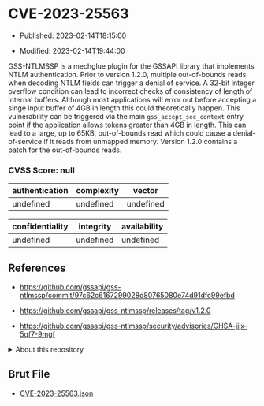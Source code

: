 # CVE-2023-25563

- Published: 2023-02-14T18:15:00

- Modified: 2023-02-14T19:44:00

GSS-NTLMSSP is a mechglue plugin for the GSSAPI library that implements NTLM authentication. Prior to version 1.2.0, multiple out-of-bounds reads when decoding NTLM fields can trigger a denial of service. A 32-bit integer overflow condition can lead to incorrect checks of consistency of length of internal buffers. Although most applications will error out before accepting a singe input buffer of 4GB in length this could theoretically happen. This vulnerability can be triggered via the main `gss_accept_sec_context` entry point if the application allows tokens greater than 4GB in length. This can lead to a large, up to 65KB, out-of-bounds read which could cause a denial-of-service if it reads from unmapped memory. Version 1.2.0 contains a patch for the out-of-bounds reads.

### CVSS Score: **null**

| authentication | complexity | vector |
| --- | --- | --- |
| undefined | undefined | undefined |

| confidentiality | integrity | availability |
| --- | --- | --- |
| undefined | undefined | undefined |

## References

* https://github.com/gssapi/gss-ntlmssp/commit/97c62c6167299028d80765080e74d91dfc99efbd

* https://github.com/gssapi/gss-ntlmssp/releases/tag/v1.2.0

* https://github.com/gssapi/gss-ntlmssp/security/advisories/GHSA-jjjx-5qf7-9mgf

<details>
<summary>About this repository</summary> 

  This repository is part of the project [Live Hack CVE](https://github.com/Live-Hack-CVE). Main website can be found [www.live-hack.org](https://www.live-hack.org) 
  
  Made by [Sn0wAlice](https://github.com/Sn0wAlice) for the people that care about security and need to have a feed of the latest CVEs. Hope you enjoy it, don't forget to star the repo and follow me on [Twitter](https://twitter.com/Sn0wAlice) and [Github](https://github.com/Sn0wAlice). And that is my [personnal website](https://www.alice-snow.me/)

  - [Home Page](https://github.com/Live-Hack-CVE)
  - [Framework](https://github.com/Live-Hack-CVE/cve-framework)
  - [CVE database](https://github.com/Live-Hack-CVE/full_database)
  - [Changelog](https://github.com/Live-Hack-CVE/Changelog)
</details>

## Brut File

* [CVE-2023-25563.json](https://raw.githubusercontent.com/Live-Hack-CVE/full_database/main/cves/2023/CVE-2023-25563.json)

